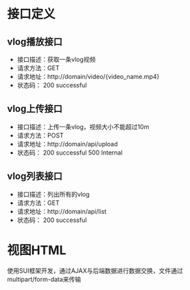 # 接口定义
## vlog播放接口
- 接口描述：获取一条vlog视频
- 请求方法：GET
- 请求地址：http://domain/video/{video_name.mp4}
- 状态码：  200 successful

## vlog上传接口
- 接口描述：上传一条vlog，视频大小不能超过10m
- 请求方法：POST
- 请求地址：http://domain/api/upload
- 状态码：  200 successful 500 Internal

## vlog列表接口
- 接口描述：列出所有的vlog
- 请求方法：GET
- 请求地址：http://domain/api/list
- 状态码：  200 successful

# 视图HTML
使用SUI框架开发，通过AJAX与后端数据进行数据交换，文件通过multipart/form-data来传输
